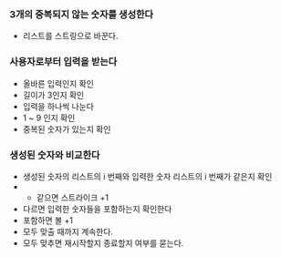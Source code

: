 ### 3개의 중복되지 않는 숫자를 생성한다
- 리스트를 스트링으로 바꾼다.

### 사용자로부터 입력을 받는다
- 올바른 입력인지 확인
- 길이가 3인지 확인
- 입력을 하나씩 나눈다
- 1 ~ 9 인지 확인
- 중복된 숫자가 있는지 확인

### 생성된 숫자와 비교한다
- 생성된 숫자의 리스트의 i 번째와 입력한 숫자 리스트의 i 번째가 같은지 확인
- - 같으면 스트라이크 +1
- 다르면 입력한 숫자들을 포함하는지 확인한다
- 포함하면 볼 +1
- 모두 맞출 때까지 계속한다.
- 모두 맞추면 재시작할지 종료할지 여부를 묻는다.